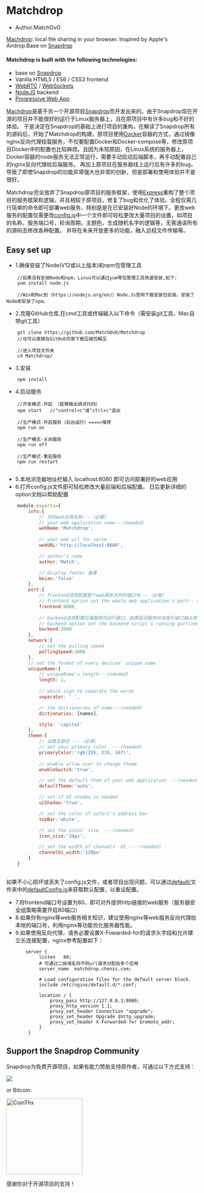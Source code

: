 # Matchdrop 

* Author:MatchOvO

[Machdrop](https://matchdrop.chenzs.com): local file sharing in your browser. Inspired by Apple's Airdrop.Base on [Snapdrop](https://github.com/RobinLinus/snapdrop)


#### Matchdrop is built with the following technologies:
* base on [Snapdrop](https://github.com/RobinLinus/snapdrop)
* Vanilla HTML5 / ES6 / CSS3 frontend
* [WebRTC](http://webrtc.org/) / [WebSockets](http://www.websocket.org/)
* [NodeJS](https://nodejs.org/en/) backend
* [Progressive Web App](https://wikipedia.org/wiki/Progressive_Web_App)

[Machdrop](https://matchdrop.chenzs.com)是基于另一个开源项目[Snapdrop](https://github.com/RobinLinus/snapdrop)而开发出来的。由于Snapdrop现在开源的项目并不能很好的运行于Linux服务器上，且在原项目中有许多bug和不好的体验。
于是决定在Snapdrop的基础上进行项目的重构，在解读了Snapdrop所有的源码后，开始了Matchdrop的构建。原项目使用[Docker](https://www.docker.com)容器的方式，通过镜像nginx反向代理挂载服务，不仅要配置Docker和Docker-compose等，修改原项目Docker中的配置也比较麻烦。且因为未知原因，在Linux系统的服务器上，Docker容器的node服务无法正常运行，需要手动启动后端脚本，再手动配置自己的nginx反向代理给后端服务。
再加上原项目在服务器线上运行后有许多的bug，导致了即使Snapdrop的功能非常强大也非常的创新，但是部署和使用体验并不是很好。

Matchdrop完全放弃了Snapdrop原项目的服务框架，使用[Express](https://www.expressjs.com.cn)重构了整个项目的服务框架和逻辑，并且相较于原项目，修复了bug和优化了体验。全程仅需几行简单的命令即可部署web服务，特别是是在已安装好Node的环境下。更改web服务的配置仅需更改[config.js](./config.js)中一个文件即可轻松更改大量项目的设置，如项目的名称，服务端口号，轮询周期，主题色，生成随机名字的逻辑等，无需通读所有的源码去修改各种配置。
并将在未来开放更多的功能，融入远程文件传输等。

## Easy set up
* 1.确保安装了Node(V12或以上版本)和npm包管理工具
```
    //如果没有安装Node和npm，Linus可以通过yum等包管理工具快速安装,如下:
    yum install node.js
    
    //Win和Mac到（https://nodejs.org/en/）Node.Js官网下载安装包安装，安装了Node即安装了npm。
```
* 2.克隆GitHub仓库,在cmd工具或终端输入以下命令（需安装git工具，Mac自带git工具）
```
    git clone https://github.com/MatchOvO/Matchdrop
    //也可以直接在GitHub页面下载压缩包解压
    
    //进入项目文件夹
    cd Matchdrop/
```
* 3.安装
```
    npm install
```
* 4.启动服务
```
    //开发模式-开启 （能够输出调试代码）
    npm start   //"control+c"或"ctrl+c"退出
    
    //生产模式-开启服务（后台运行）====>推荐
    npm run on
    
    //生产模式-关闭服务
    npm run off
    
    //生产模式-重启服务
    npm run restart
    
```
* 5.本地浏览器地址栏输入 localhost:8080 即可访问部署好的web应用
* 6.打开config.js文件即可轻松修改大量前端和后端配置。
日后更新详细的option文档以帮助配置
```js
    module.exports={
        info:{
            // 你的web应用名称---（必需）
            // your web application name---(needed)
            webName:'Matchdrop',
    
            // your web url for serve
            webURL:'http://localhost:8080',

            // author's name
            author:'Match',

            // display footer 备案
            beian:'false'
        },
        port:{
            // frontend选项配置整个web服务对外的端口号---（必需）
            // frontend option set the whole web application's port---(needed)
            frontend:8080,
    
            // backend选项配置后端服务的运行接口，如果启动服务时未提示端口被占用，一般无需更改---（必需）
            // backend option set the backend script's running port(needed)
            backend:3000
        },
        network:{
            // set the polling speed
            pollingSpeed:3000
        },
        // set the format of every devices' unique name
        uniqueName:{
            // uniqueName's length---(needed)
            length: 1,
    
            // which sign to separate the words
            separator: ' ',

            // the dictionaries of name---(needed)
            dictionaries: [names],

            style: 'capital'
        },
        theme:{
            // 设置主题色 ---（必需）
            // set your primary color  ---(needed)
            primaryColor:'rgb(255, 235, 167)',
    
            // enable allow user to change theme
            enableSwitch:'true',

            // set the default them of your web application  --(needed)
            defaultTheme:'auto',

            // set if UI shadow is needed
            uiShadow:'true',

            // set the color of safari's address bar
            topBar:'white',

            // set the icons' size  ---(needed)
            icon_size:'24px',

            // set the width of channels' UI ----(needed)
            channelUi_width:'120px'
        }
    }
    
```

如果不小心损坏或丢失了config.js文件，或者项目出现问题，可以通过[default/](./default)文件夹中的[defaultConfig,js](./default/defaultConfig.js)来获取默认配置，以重设配置。

* 7.将frontend端口号设置为80，即可对外提供http链接的web服务（服务器安全组策略需要开启80端口）
* 8.如果你有nginx等web服务相关知识，建议使用nginx等web服务反向代理给本地的端口号，利用nginx等功能优化服务器性能。
* 9.如果使用反向代理，请务必要设置X-Fowarded-for的请求头字段和允许建立长连接配置，nginx参考配置如下：
```
       server {
            listen   80;
            # 可通过二级域名将不同url请求分配给多个应用
            server_name  matchdrop.chenzs.com;
            
            # Load configuration files for the default server block.
            include /etc/nginx/default.d/*.conf;
    
            location / {
                proxy_pass http://127.0.0.1:8080;
                proxy_http_version 1.1;
                proxy_set_header Connection "upgrade";
                proxy_set_header Upgrade $http_upgrade;
                proxy_set_header X-Forwarded-for $remote_addr;
            }
        }
```


## Support the Snapdrop Community
Snapdrop为免费开源项目，如果有能力赞助支持原作者，可通过以下方式支持：

[<img src="https://www.paypalobjects.com/en_US/i/btn/btn_donateCC_LG.gif">](https://www.paypal.com/cgi-bin/webscr?cmd=_s-xclick&hosted_button_id=FTP9DXUR7LA7Q&source=url)

or Bitcoin:

[<img src="https://coins.github.io/thx/logo-color-large-pill-320px.png" alt="CoinThx" width="200"/>](https://coins.github.io/thx/#1K9zQ8f4iTyhKyHWmiDKt21cYX2QSDckWB?label=Snapdrop&message=Thanks!%20Your%20contribution%20helps%20to%20keep%20Snapdrop%20free%20for%20everybody!) 


感谢你对于开源项目的支持！


 
